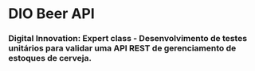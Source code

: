 # DIO Beer API

### Digital Innovation: Expert class - Desenvolvimento de testes unitários para validar uma API REST de gerenciamento de estoques de cerveja.